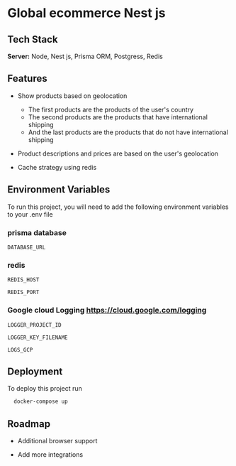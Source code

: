 
# Global ecommerce Nest js




## Tech Stack

**Server:** Node, Nest js, Prisma ORM, Postgress, Redis


## Features

- Show products based on geolocation
    - The first products are the products of the user's country
    - The second products are the products that have international shipping
    - And the last products are the products that do not have international shipping
 
- Product descriptions and prices are based on the user's geolocation
- Cache strategy using redis


## Environment Variables

To run this project, you will need to add the following environment variables to your .env file

### prisma database
`DATABASE_URL`

### redis
`REDIS_HOST`

`REDIS_PORT`

### Google cloud Logging  https://cloud.google.com/logging
`LOGGER_PROJECT_ID`

`LOGGER_KEY_FILENAME`

`LOGS_GCP`


## Deployment

To deploy this project run

```bash
  docker-compose up
```

## Roadmap

- Additional browser support

- Add more integrations

